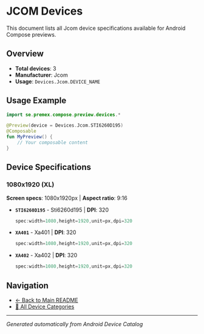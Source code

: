 # JCOM Devices

This document lists all Jcom device specifications available for Android Compose previews.

## Overview

- **Total devices**: 3
- **Manufacturer**: Jcom
- **Usage**: `Devices.Jcom.DEVICE_NAME`

## Usage Example

```kotlin
import se.premex.compose.preview.devices.*

@Preview(device = Devices.Jcom.STI6260D195)
@Composable
fun MyPreview() {
    // Your composable content
}
```

## Device Specifications

### 1080x1920 (XL)

**Screen specs**: 1080x1920px | **Aspect ratio**: 9:16

- **`STI6260D195`** - Sti6260d195 | **DPI**: 320
  ```kotlin
  spec:width=1080,height=1920,unit=px,dpi=320
  ```

- **`XA401`** - Xa401 | **DPI**: 320
  ```kotlin
  spec:width=1080,height=1920,unit=px,dpi=320
  ```

- **`XA402`** - Xa402 | **DPI**: 320
  ```kotlin
  spec:width=1080,height=1920,unit=px,dpi=320
  ```

## Navigation

- [← Back to Main README](../../README.md)
- [📱 All Device Categories](../README.md)

---
*Generated automatically from Android Device Catalog*

